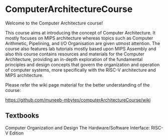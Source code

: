 # ComputerArchitectureCourse

Welcome to the Computer Architecture course! 



This course aims at introducing the concept of Computer Architecture. It mostly focuses on MIPS architecture whereas topics such as Computer Arithmetic, Pipelining,  and I/O Organisation are given utmost attention. The course also features lab tutorials mostly based upon MIPS Assembly and also this course contains resources and materials for the Computer Architecture, providing an in-depth exploration of the fundamental principles and design concepts that govern the organization and operation of computer systems, more specifically with the RISC-V architecture and MIPS architecture.

Please refer the wiki page material for the better understanding of the course:


https://github.com/muneeb-mbytes/computerArchitectureCourse/wiki

## Textbooks
Computer Organization and Design The Hardware/Software Interface: RISC-V Edition

